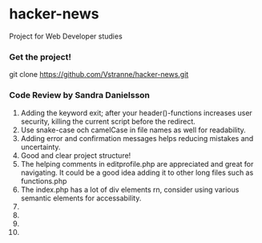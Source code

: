 # hacker-news
Project for Web Developer studies

### Get the project!

git clone https://github.com/Vstranne/hacker-news.git

### Code Review by Sandra Danielsson
  1. Adding the keyword exit; after your header()-functions increases user security, 
      killing the current script before the redirect.
  2. Use snake-case och camelCase in file names as well for readability.
  3. Adding error and confirmation messages helps reducing mistakes and uncertainty.
  4. Good and clear project structure!
  5. The helping comments in editprofile.php are appreciated and great for navigating. It could be 
      a good idea adding it to other long files such as functions.php
  6. The index.php has a lot of div elements rn, consider using various  semantic elements for accessability.
  7. 
  8.
  9. 
  10. 
